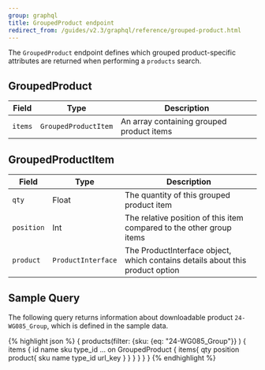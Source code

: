 ```yaml
---
group: graphql
title: GroupedProduct endpoint
redirect_from: /guides/v2.3/graphql/reference/grouped-product.html
---
```


The `GroupedProduct` endpoint defines which grouped product-specific attributes are returned when performing a `products` search.

## GroupedProduct

| Field   | Type                 | Description                               |
| ------- | -------------------- | ----------------------------------------- |
| `items` | `GroupedProductItem` | An array containing grouped product items |

## GroupedProductItem

| Field      | Type               | Description                                                                   |
| ---------- | ------------------ | ----------------------------------------------------------------------------- |
| `qty`      | Float              | The quantity of this grouped product item                                     |
| `position` | Int                | The relative position of this item compared to the other group items          |
| `product`  | `ProductInterface` | The ProductInterface object, which contains details about this product option |

## Sample Query

The following query returns information about downloadable product `24-WG085_Group`, which is defined in the sample data.

{% highlight json %}
{
  products(filter:
    {sku: {eq: "24-WG085_Group"}}
  	)
  	{
    items {
      id
      name
      sku
      type_id
      ... on GroupedProduct {
        items{
          qty
          position
          product{
            sku
            name
            type_id
            url_key
          }
        }
      }
    }
  }
}
{% endhighlight %}

